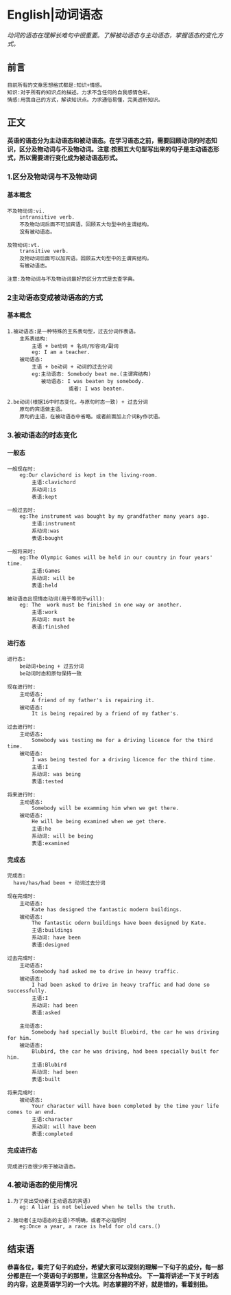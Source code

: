 # English|动词语态
*动词的语态在理解长难句中很重要。了解被动语态与主动语态，掌握语态的变化方式。*

## 前言
    目前所有的文章思想格式都是:知识+情感。
    知识:对于所有的知识点的描述。力求不含任何的自我感情色彩。
    情感:用我自己的方式，解读知识点。力求通俗易懂，完美透析知识。

## 正文
**英语的语态分为主动语态和被动语态。在学习语态之前，需要回顾动词的时态知识，区分及物动词与不及物动词。注意:按照五大句型写出来的句子是主动语态形式，所以需要进行变化成为被动语态形式。**

### 1.区分及物动词与不及物动词
#### 基本概念
    不及物动词:vi.
        intransitive verb.
        不及物动词后面不可加宾语。回顾五大句型中的主谓结构。
        没有被动语态。

    及物动词:vt.
        transitive verb.        
        及物动词后面可以加宾语。回顾五大句型中的主谓宾结构。
        有被动语态。
    
    注意:及物动词与不及物动词最好的区分方式是去查字典。

### 2主动语态变成被动语态的方式
#### 基本概念
    1.被动语态:是一种特殊的主系表句型，过去分词作表语。
        主系表结构:
            主语 + be动词 + 名词/形容词/副词
            eg: I am a teacher.
        被动语态:
            主语 + be动词 + 动词的过去分词
            eg:主动语态: Somebody beat me.(主谓宾结构)
               被动语态: I was beaten by somebody.
                        或者: I was beaten.

    2.be动词(根据16中时态变化，与原句时态一致) + 过去分词
        原句的宾语做主语。
        原句的主语，在被动语态中省略。或者前面加上介词By作状语。

    
### 3.被动语态的时态变化
#### 一般态
    一般现在时:
        eg:Our clavichord is kept in the living-room.
            主语:clavichord
            系动词:is
            表语:kept

    一般过去时:
        eg:The instrument was bought by my grandfather many years ago.
            主语:instrument
            系动词:was
            表语:bought

    一般将来时:
        eg:The Olympic Games will be held in our country in four years' time.
            主语:Games
            系动词: will be
            表语:held

    被动语态出现情态动词(用于等同于will):
        eg: The  work must be finished in one way or another.
            主语:work
            系动词: must be
            表语:finished

#### 进行态
    进行态:
        be动词+being + 过去分词
        be动词时态和原句保持一致

    现在进行时:
        主动语态:
            A friend of my father's is repairing it.
        被动语态:
            It is being repaired by a friend of my father's.

    过去进行时:
        主动语态:
            Somebody was testing me for a driving licence for the third time.
        被动语态:
            I was being tested for a driving licence for the third time.
            主语:I
            系动词: was being
            表语:tested

    将来进行时:
        主动语态:
            Somebody will be examming him when we get there.
        被动语态:
            He will be being examined when we get there.
            主语:he
            系动词: will be being
            表语:examined

#### 完成态
    完成态:
      have/has/had been + 动词过去分词

    现在完成时:
        主动语态:
            Kate has designed the fantastic modern buildings.
        被动语态:
            The fantastic odern buildings have been designed by Kate.
            主语:buildings
            系动词: have been
            表语:designed

    过去完成时:
        主动语态:
            Somebody had asked me to drive in heavy traffic.
        被动语态:
            I had been asked to drive in heavy traffic and had done so successfully.
            主语:I
            系动词: had been
            表语:asked

        主动语态:
            Somebody had specially built Bluebird, the car he was driving for him.
        被动语态:
            Blubird, the car he was driving, had been specially built for him.
            主语:Blubird
            系动词: had been
            表语:built

    将来完成时:
        被动语态:
            Your character will have been completed by the time your life comes to an end.
            主语:character
            系动词: will have been 
            表语:completed


#### 完成进行态
    完成进行态很少用于被动语态。

### 4.被动语态的使用情况
    1.为了突出受动者(主动语态的宾语)
        eg: A liar is not believed when he tells the truth.

    2.施动者(主动语态的主语)不明确，或者不必指明时
        eg:Once a year, a race is held for old cars.()



## 结束语
 **恭喜各位，看完了句子的成分，希望大家可以深刻的理解一下句子的成分，每一部分都是在一个英语句子的那里，注意区分各种成分。**
**下一篇将讲述一下关于时态的内容，这是英语学习的一个大坑。时态掌握的不好，就是错的，看着别扭。**













